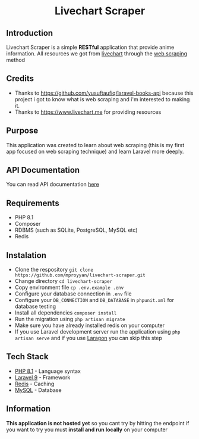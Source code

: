 <h1 align="center"> Livechart Scraper </h1>

## Introduction
Livechart Scraper is a simple **RESTful** application that provide anime information. All resources we got from [livechart](https://livechart.me) through the [web scraping](https://en.wikipedia.org/wiki/Web_scraping) method

## Credits
- Thanks to https://github.com/yusuftaufiq/laravel-books-api because this project i got to know what is web scraping and i'm interested to making it.
- Thanks to https://www.livechart.me for providing resources

## Purpose
This application was created to learn about web scraping (this is my first app focused on web scraping technique) and learn Laravel more deeply.

## API Documentation
You can read API documentation [here](https://mproyyan.github.io/livechart-scraper-docs/)

## Requirements
- PHP 8.1
- Composer
- RDBMS (such as SQLite, PostgreSQL, MySQL etc)
- Redis

## Instalation
- Clone the respository `git clone https://github.com/mproyyan/livechart-scraper.git`
- Change directory `cd livechart-scraper`
- Copy environment file `cp .env.example .env`
- Configure your database connection in `.env` file
- Configure your `DB_CONNECTION` and `DB_DATABASE` in `phpunit.xml` for database testing
- Install all dependencies `composer install`
- Run the migration using `php artisan migrate`
- Make sure you have already installed redis on your computer
- If you use Laravel development server run the application using `php artisan serve` and if you use [Laragon](https://laragon.org) you can skip this step

## Tech Stack
- [PHP 8.1](https://www.php.net/releases/8.1/en.php) - Language syntax
- [Laravel 9](https://laravel.com/docs/9.x/) - Framework
- [Redis](https://redis.io/) - Caching
- [MySQL](https://www.mysql.com/) - Database

## Information
**This application is not hosted yet** so you cant try by hitting the endpoint if you want to try you must **install and run locally** on your computer